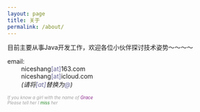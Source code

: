 ```yaml
---
layout: page
title: 关于
permalink: /about/
---     
```


目前主要从事Java开发工作，欢迎各位小伙伴探讨技术姿势～～～～   
      

email:            
&nbsp;&nbsp;&nbsp;&nbsp;&nbsp;&nbsp;&nbsp;&nbsp;niceshang<span style="color:#669">[at]</span>163.com        
&nbsp;&nbsp;&nbsp;&nbsp;&nbsp;&nbsp;&nbsp;&nbsp;niceshang<span style="color:#669">[at]</span>icloud.com         
&nbsp;&nbsp;&nbsp;&nbsp;&nbsp;&nbsp;&nbsp;&nbsp;*(请将<span style="color:#669">[at]</span>替换为<span style="color:#669">@</span>)*    

*<span style="color:#9f9f9f;font-size:10px">If you know a girl with the name of </span><span style="color:#828;font-size:10px">Grace</span>*    
*<span style="color:#9f9f9f;font-size:10px">Please tell her I <span style="color:#282">miss</span> her</span>*
